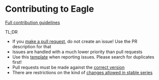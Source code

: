 Contributing to Eagle
====================

[Full contribution guidelines](https://github.com/eagle/eagle/wiki/Contributing)

TL;DR

* If you [make a pull request](https://github.com/eagle/eagle/wiki/Contributing#making-pull-requests),
  do not create an issue! Use the PR description for that
* Issues are handled with a much lower priority than pull requests
* Use this [template](https://github.com/eagle/eagle/tree/13.0/.github/ISSUE_TEMPLATE.md)
  when reporting issues. Please search for duplicates first!
* Pull requests must be made against the [correct version](https://github.com/eagle/eagle/wiki/Contributing#against-which-version-should-i-submit-a-patch)
* There are restrictions on the kind of [changes allowed in stable series](https://github.com/eagle/eagle/wiki/Contributing#what-does-stable-mean)
